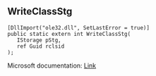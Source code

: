 ## WriteClassStg

```
[DllImport("ole32.dll", SetLastError = true)]
public static extern int WriteClassStg(
   IStorage pStg,
   ref Guid rclsid
);
```

Microsoft documentation: [Link](https://learn.microsoft.com/en-us/windows/win32/api/coml2api/nf-coml2api-writeclassstg)
